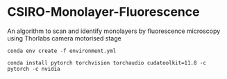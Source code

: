 # CSIRO-Monolayer-Fluorescence
An algorithm to scan and identify monolayers by fluorescence microscopy using Thorlabs camera motorised stage  

`conda env create -f environment.yml`  

`conda install pytorch torchvision torchaudio cudatoolkit=11.8 -c pytorch -c nvidia`